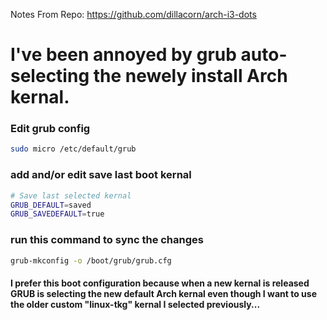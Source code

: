 Notes From Repo: https://github.com/dillacorn/arch-i3-dots

# I've been annoyed by grub auto-selecting the newely install Arch kernal.

### Edit grub config

```sh
sudo micro /etc/default/grub
```

### add and/or edit save last boot kernal
```sh
# Save last selected kernal
GRUB_DEFAULT=saved
GRUB_SAVEDEFAULT=true
```

### run this command to sync the changes
```sh
grub-mkconfig -o /boot/grub/grub.cfg
```

#### I prefer this boot configuration because when a new kernal is released GRUB is selecting the new default Arch kernal even though I want to use the older custom "linux-tkg" kernal I selected previously...
